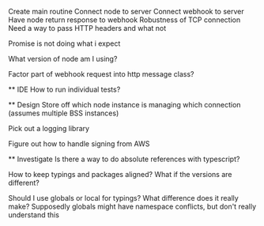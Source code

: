 Create main routine
Connect node to server
Connect webhook to server
Have node return response to webhook
Robustness of TCP connection
Need a way to pass HTTP headers and what not

Promise is not doing what i expect

What version of node am I using?

Factor part of webhook request into http message class?

** IDE
How to run individual tests?

** Design
Store off which node instance is managing which connection (assumes multiple BSS instances)

Pick out a logging library

Figure out how to handle signing from AWS


** Investigate
Is there a way to do absolute references with typescript?

How to keep typings and packages aligned? What if the versions are different?

Should I use globals or local for typings? What difference does it really make?
    Supposedly globals might have namespace conflicts, but don't really understand this